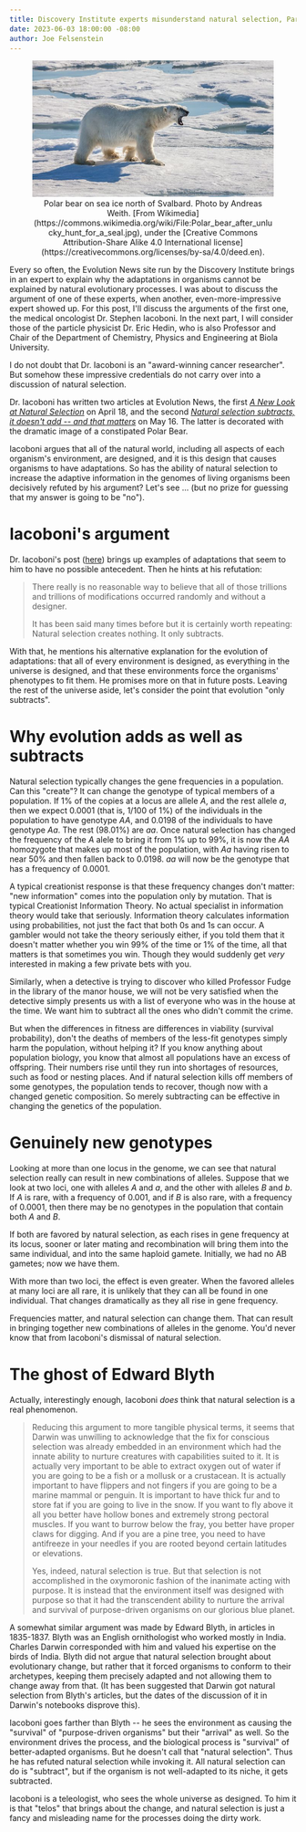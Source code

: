 ```yaml
---
title: Discovery Institute experts misunderstand natural selection, Part 1
date: 2023-06-03 18:00:00 -08:00
author: Joe Felsenstein
---
```


<div align="center">
<figure><img src="/uploads/2023/Polar_bear.jpeg" alt="Roaring polar bear"/>
<figcaption>Polar bear on sea ice north of Svalbard. Photo by Andreas Weith. [From Wikimedia](https://commons.wikimedia.org/wiki/File:Polar_bear_after_unlucky_hunt_for_a_seal.jpg), under the [Creative Commons Attribution-Share Alike 4.0 International license](https://creativecommons.org/licenses/by-sa/4.0/deed.en).</figcaption></figure></div>

Every so often, the Evolution News site run by the Discovery Institute 
brings in an expert to explain why the adaptations in organisms 
cannot be explained by natural evolutionary processes.  I was about 
to discuss the argument of one of these experts, when another,
even-more-impressive expert showed up.  For this post, I'll 
discuss the arguments of the first one, the medical oncologist Dr. Stephen Iacoboni.
In the next part, I will consider those of
the particle physicist Dr. Eric Hedin, who 
is also Professor and Chair of the Department of Chemistry, Physics 
and Engineering at Biola University.

I do not doubt that Dr. Iacoboni is an "award-winning cancer 
researcher".  But somehow these impressive 
credentials do not carry over into a discussion of natural 
selection.

Dr. Iacoboni has written two articles at Evolution News, 
the first [_A New Look at Natural Selection_](https://evolutionnews.org/2023/04/a-new-look-at-natural-selection/) on 
April 18, and
the second [_Natural selection subtracts, it doesn't add -- and that matters_](https://evolutionnews.org/2023/05/natural-selection-subtracts-it-doesnt-add-and-that-matters/) on May 16.  The latter 
is decorated with the dramatic image of a constipated Polar Bear.

Iacoboni argues that all of the natural world, including 
all aspects of each organism's environment, are designed, and 
it is this design that causes organisms to have adaptations.
So has the ability of natural selection to increase the adaptive 
information in the genomes of living organisms been decisively 
refuted by his argument?  Let's see ... (but no prize for guessing that my 
answer is going to be "no").

<!--more-->

# Iacoboni's argument #

Dr. Iacoboni's post ([here](https://evolutionnews.org/2023/05/natural-selection-subtracts-it-doesnt-add-and-that-matters/A)) brings up examples of adaptations that seem to him to have no 
possible antecedent.  Then he hints at his refutation:

>There really is no reasonable way to believe that all of those trillions and trillions of modifications occurred randomly and without a designer.
>
> It has been said many times before but it is certainly worth repeating: Natural selection creates nothing. It only subtracts. 

With that, he mentions his alternative explanation for 
the evolution of adaptations: that all of every 
environment is designed, as everything in the universe 
is designed, and that these environments force the 
organisms' phenotypes to fit them.  He promises more on 
that in future posts.
Leaving the rest of the universe aside, let's consider 
the point that evolution "only subtracts".

# Why evolution adds as well as subtracts #

Natural selection typically changes the gene frequencies in a 
population.  Can this "create"?  It can change the genotype 
of typical members of a population.  If 1&percnt; of the copies 
at a locus are allele _A_, and the rest allele _a_, then we 
expect 0.0001 (that is, 1/100 of 1&percnt;) of the individuals 
in the population to have genotype _AA_, and 0.0198 of the 
individuals to have genotype _Aa_.  The rest (98.01&percnt;) 
are _aa_.  Once natural selection 
has changed the frequency of the _A_ alele to bring it from 
1&percnt; up to 
99&percnt;, it is now the _AA_ homozygote that makes up most of
the population, with _Aa_ having risen to near 50&percnt; and 
then fallen back to 0.0198. _aa_ will now be the genotype 
that has a frequency of 0.0001.

A typical creationist response is that these frequency changes
don't matter: "new information" comes into the population 
only by mutation.  That is typical Creationist Information Theory. 
No actual specialist in information theory would take that 
seriously. Information theory calculates information using probabilities, not 
just the fact that both 0s and 1s can occur.  A gambler would 
not take the theory seriously either, if you told them that 
it doesn't matter whether you win 99&percnt; of the time or 
1&percnt; of the time, all that matters is that sometimes 
you win.  Though they would suddenly get 
_very_ interested in making a few private bets with you.

Similarly, when a detective is trying to discover 
who killed Professor Fudge in the library of the 
manor house, we will not be very satisfied when the 
detective simply presents us with a list of everyone who 
was in the house at the time.  We want him to subtract all the 
ones who didn't commit the crime.

But when the differences in fitness are differences in 
viability (survival probability), don't the deaths of 
members of the less-fit genotypes simply harm the population, 
without helping it?  If you know anything about population 
biology, you know that almost all populations have an 
excess of offspring.  Their numbers rise until they run 
into shortages of resources, such as food or nesting 
places.  And if natural selection kills off members of 
some genotypes, the population tends to recover, though 
now with a changed genetic composition.  So merely 
subtracting can be effective in changing the genetics 
of the population.

# Genuinely new genotypes #

Looking at more than one locus in the genome, we 
can see that natural selection really can result in new 
combinations of alleles.  Suppose that we look at 
two loci, one with alleles _A_ and _a_, and the other 
with alleles _B_ and _b_.  If _A_ is rare, with 
a frequency of 0.001, and if _B_ is also rare, with
a frequency of 0.0001, then there may be no genotypes 
in the population that contain both _A_ and _B_.

If both are favored by natural selection, as each
rises in gene frequency at its locus, sooner or 
later mating and recombination will bring them 
into the same individual, and into the same 
haploid gamete.  Initially, we had no AB gametes; 
now we have them.  

With more than two loci, the 
effect is even greater.  When the favored alleles 
at many loci are all rare, it is unlikely that 
they can all be found in one individual.  That 
changes dramatically as they all rise in gene 
frequency.

Frequencies matter, and natural selection can 
change them.  That can result in bringing together 
new combinations of alleles in the genome.  You'd 
never know that from Iacoboni's dismissal of 
natural selection.

# The ghost of Edward Blyth #

Actually, interestingly enough, Iacoboni _does_ 
think that natural selection is a real phenomenon.

> Reducing this argument to more tangible physical terms, it seems that Darwin was unwilling to acknowledge that the fix for conscious selection was already embedded in an environment which had the innate ability to nurture creatures with capabilities suited to it. It is actually very important to be able to extract oxygen out of water if you are going to be a fish or a mollusk or a crustacean. It is actually important to have flippers and not fingers if you are going to be a marine mammal or penguin. It is important to have thick fur and to store fat if you are going to live in the snow. If you want to fly above it all you better have hollow bones and extremely strong pectoral muscles. If you want to burrow below the fray, you better have proper claws for digging. And if you are a pine tree, you need to have antifreeze in your needles if you are rooted beyond certain latitudes or elevations.
>
> Yes, indeed, natural selection is true. But that selection is not accomplished in the oxymoronic fashion of the inanimate acting with purpose. It is instead that the environment itself was designed with purpose so that it had the transcendent ability to nurture the arrival and survival of purpose-driven organisms on our glorious blue planet. 

A somewhat similar argument was made by Edward Blyth, 
in articles in 1835-1837.  Blyth was an English 
ornithologist who worked 
mostly in India.  Charles Darwin corresponded with him 
and valued his expertise on the birds of India.
Blyth did not argue that natural selection brought 
about evolutionary change, but rather that it forced 
organisms to conform to their archetypes, keeping 
them precisely adapted and not allowing them to change 
away from that.  (It has been suggested that Darwin 
got natural selection from Blyth's articles, but the 
dates of the discussion of it in Darwin's notebooks 
disprove this).

Iacoboni goes farther than Blyth -- he sees the environment 
as causing the "survival" of "purpose-driven organisms" but 
their "arrival" as well.  So the environment drives the process, 
and the biological process is "survival" of  better-adapted 
organisms.  But he doesn't call that "natural selection". 
Thus he has refuted natural selection while invoking it. 
All natural selection can do is "subtract", but if the 
organism is not well-adapted to its niche, it gets 
subtracted.

Iacoboni is a teleologist, who sees the whole universe as 
designed.  To him it is that "telos" that brings about 
the change, and natural selection is just a fancy and 
misleading name for the processes doing the 
dirty work.

